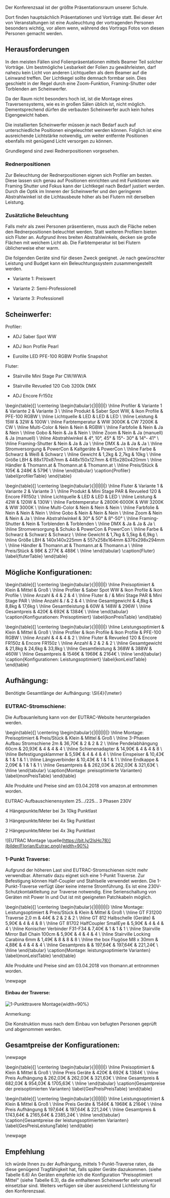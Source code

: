 Der Konferenzsaal ist der größte Präsentationsraum unserer Schule.

Dort finden hauptsächlich Präsentationen und Vorträge statt. Bei dieser
Art von Veranstaltungen ist eine Ausleuchtung der vortragenden Personen
besonders wichtig, vor allem wenn, während des Vortrags Fotos von diesen
Personen gemacht werden.

## Herausforderungen

In den meisten Fällen sind Folienpräsentationen mittels Beamer Teil
solcher Vorträge. Um bestmögliche Lesbarkeit der Folien zu
gewährleisten, darf nahezu kein Licht von anderen Lichtquellen als dem
Beamer auf die Leinwand treffen. Der Lichtkegel sollte demnach formbar
sein. Dies geschieht in der Regel durch eine Zoom-Funktion,
Framing-Shutter oder Torblenden am Scheinwerfer.

Da der Raum nicht besonders hoch ist, ist die Montage eines
Traversensystems, wie es in großen Sälen üblich ist, nicht möglich.
Dementsprechend dürfen die verbauten Scheinwerfer auch kein hohes
Eigengewicht haben.

Die installierten Scheinwerfer müssen je nach Bedarf auch auf
unterschiedliche Positionen eingeleuchtet werden können. Folglich ist
eine ausreichende Lichtstärke notwendig, um weiter entfernte Positionen
ebenfalls mit genügend Licht versorgen zu können.

Grundlegend sind zwei Rednerpositionen vorgesehen.

### Rednerpositionen

Zur Beleuchtung der Rednerpositionen eignen sich Profiler am besten.
Diese lassen sich genau auf Positionen einrichten und mit Funktionen wie
Framing Shutter und Fokus kann der Lichtkegel nach Bedarf justiert
werden. Durch die Optik im Inneren der Scheinwerfer und den geringeren
Abstrahlwinkel ist die Lichtausbeute höher als bei Flutern mit derselben
Leistung.

### Zusätzliche Beleuchtung

Falls mehr als zwei Personen präsentieren, muss auch die Fläche neben
den Rednerpositionen beleuchtet werden. Statt weiteren Profilern bieten
sich Fluter an. Aufgrund ihres breiten Abstrahlwinkels, decken sie große
Flächen mit weichem Licht ab. Die Farbtemperatur ist bei Flutern
üblicherweise eher warm.

Die folgenden Geräte sind für diesen Zweck geeignet. Je nach gewünschter
Leistung und Budget kann ein Beleuchtungssystem zusammengestellt werden.

-   Variante 1: Preiswert

-   Variante 2: Semi-Professionell

-   Variante 3: Professionell


## Scheinwerfer:

Profiler:

-   ADJ Saber Spot WW

-   ADJ Ikon Profile Pearl

-   Eurolite LED PFE-100 RGBW Profile Snapshot


Fluter:

-   Stairville Mini Stage Par CW/WW/A

-   Stairville Revueled 120 Cob 3200k DMX

-   ADJ Encore Fr150z

\begin{table}[]
\centering
\begin{tabular}{|l|l|l|l|}
\hline
Profiler        & Variante 1        & Variante 2         & Variante 3         \\ \hline
Produkt         & Saber Spot WW,    & Ikon Profile       & PFE-100 RGBW       \\ \hline
Lichtquelle     & LED               & LED                & LED                \\ \hline
Leistung        & 15W               & 32W                & 100W               \\ \hline
Farbtemperatur  & WW 3000K          & CW 7200K           & CW                 \\ \hline
Multi-Color     & Nein              & Nein               & RGBW               \\ \hline
Farbfolie       & Nein              & Ja                 & Nein               \\ \hline
Gobo            & Nein              & Ja                 & Nein               \\ \hline
Zoom            & Nein              & Ja (manuell)       & Ja (manuell)       \\ \hline
Abstrahlwinkel  & 4°, 10°, 45°      & 15°- 30°           & 14°- 41°           \\ \hline
Framing-Shutter & Nein              & Ja                 & Ja                 \\ \hline
DMX             & Ja                & Ja                 & Ja                 \\ \hline
Stromversorgung & PowerCon          & Kaltgeräte         & PowerCon           \\ \hline
Farbe           & Schwarz           & Weiß               & Schwarz            \\ \hline
Gewicht         & 1,2kg             & 2,7kg              & 10kg               \\ \hline
Größe LBH       & 88x170x87mm       & 448x150x127mm      & 615x280x420mm      \\ \hline
Händler         & Thomann.at        & Thomann.at         & Thomann.at         \\ \hline
Preis/Stück     & 105€              & 248€               & 579€               \\ \hline
\end{tabular}
\caption{Profiler}
\label{profilerTable}
\end{table}

\begin{table}[]
\centering
\begin{tabular}{|l|l|l|l|}
\hline
Fluter          & Variante 1       & Variante 2      & Variante 3      \\ \hline
Produkt         & Mini Stage PAR   & Revueled 120    & Encore FR150z   \\ \hline
Lichtquelle     & LED              & LED             & LED             \\ \hline
Leistung        & 42W              & 120W            & 130W            \\ \hline
Farbtemperatur  & 2800K-6000K      & WW 3200K        & WW 3000K        \\ \hline
Multi-Color     & Nein             & Nein            & Nein            \\ \hline
Farbfolie       & Nein             & Nein            & Nein            \\ \hline
Gobo            & Nein             & Nein            & Nein            \\ \hline
Zoom            & Nein             & Nein            & Ja              \\ \hline
Abstrahlwinkel  & 30°              & 50°             & 8°-50°          \\ \hline
Framing-Shutter & Nein             & Torblenden      & Torblenden      \\ \hline
DMX             & Ja               & Ja              & Ja              \\ \hline
Stromversorgung & Schuko           & PowerCon        & PowerCon        \\ \hline
Farbe           & Schwarz          & Schwarz         & Schwarz         \\ \hline
Gewicht         & 1,7kg            & 5,5kg           & 6,9kg           \\ \hline
Größe LBH       & 140x140x225mm    & 557x258x164mm   &376x298x294mm    \\ \hline
Händler         & Thomann.at       & Thomann.at      & Thomann.a       \\ \hline
Preis/Stück     & 98€              & 277€            & 488€            \\ \hline
\end{tabular}
\caption{Fluter}
\label{fluterTable}
\end{table}

## Mögliche Konfigurationen:

\begin{table}[]
\centering
\begin{tabular}{|l|l|l|l|}
\hline
Preisoptimiert & Klein           & Mittel          & Groß                 \\ \hline
Profiler       & Saber Spot WW   & Ikon Profile    & Ikon Profile         \\ \hline
Anzahl         & 4               & 2               & 4                    \\ \hline
Fluter         & /               & Mini Stage PAR  & Mini Stage PAR       \\ \hline
Anzahl         & /               & 2               & 4                    \\ \hline
Gesamtgewicht  & 4,8kg           & 8,8kg           & 17,6kg               \\ \hline
Gesamtleistung & 60W             & 148W            & 296W                 \\ \hline
Gesamtpreis    & 420€            & 692€            & 1384€                \\ \hline
\end{tabular}
\caption{Konfigurationen: Preisoptimiert}
\label{konPreisTable}
\end{table}

\begin{table}[]
\centering
\begin{tabular}{|l|l|l|l|}
\hline
Leistungsoptimiert & Klein          & Mittel           & Groß           \\ \hline
Profiler           & Ikon Profile   & Ikon Profile     & PFE-100 RGBW   \\ \hline
Anzahl             & 4              & 4                & 2              \\ \hline
Fluter             & Revueled 120   & Encore FR150z    & Encore FR150z  \\ \hline
Anzahl             & 2              & 2                & 2              \\ \hline
Gesamtgewicht      & 21,8kg         & 24,6kg           & 33,8kg         \\ \hline
Gesamtleistung     & 368W           & 388W             & 460W           \\ \hline
Gesamtpreis        & 1546€          & 1968€            & 2164€          \\ \hline
\end{tabular}
\caption{Konfigurationen: Leistungsoptimiert}
\label{konLeistTable}
\end{table}

## Aufhängung:

Benötigte Gesamtlänge der Aufhängung: \SI{4}{\meter}

### EUTRAC-Stromschiene:

Die Aufbauanleitung kann von der EUTRAC-Website heruntergeladen werden.

\begin{table}[]
\centering
\begin{tabular}{|l|l|l|l|l|}
\hline
Montage: Preisoptimiert         & Preis/Stück & Klein   & Mittel  & Groß    \\ \hline
3-Phasen Aufbau Stromschiene 2m & 36,70€      & 2       & 2       & 2       \\ \hline
Pendelabhängung 60cm            & 20,93€      & 4       & 4       & 4       \\ \hline
Schienenadapter                 & 14,90€      & 4       & 4       & 8       \\ \hline
Befestigungsklammer             & 5,59€       & 4       & 4       & 4       \\ \hline
Einspeiser                      & 10,43€      & 1       & 1       & 1       \\ \hline
Längsverbinder                  & 10,43€      & 1       & 1       & 1       \\ \hline
Endkappe                        & 2,09€       & 1       & 1       & 1       \\ \hline
Gesamtpreis                     &             & 262,03€ & 262,03€ & 321,63€ \\ \hline
\end{tabular}
\caption{Montage: preisoptimierte Varianten}
\label{monPreisTable}
\end{table}

Alle Produkte und Preise sind am 03.04.2018 von amazon.at entnommen
worden.

EUTRAC-Aufbauschienensystem 25.../225... 3 Phasen 230V

4 Hängepunkte/Meter bei 3x 10kg Punktlast

3 Hängepunkte/Meter bei 4x 5kg Punktlast

2 Hängepunkte/Meter bei 4x 3kg Punktlast

![EUTRAC Montage \quelle{https://bit.ly/2IsHc78}](bilder/Florian/Eutrac.png){width=90%}

### 1-Punkt Traverse:

Aufgrund der höheren Last sind EUTRAC-Stromschienen nicht mehr
verwendbar. Alternativ dazu eignet sich eine 1-Punkt Traverse. Zur
Befestigung können Half-Coupler und Stahlseile verwendet werden. Die
1-Punkt-Traverse verfügt über keine interne Stromführung. Es ist eine
230V-Schutzkontaktleitung zur Traverse notwendig. Eine Serienschaltung
von Geräten mit Power In und Out ist mit geeigneten Patchkabeln möglich.

\begin{table}[]
\centering
\begin{tabular}{|l|l|l|l|l|}
\hline
Montage: Leistungsoptimiert        & Preis/Stück & Klein   & Mittel  & Groß    \\ \hline
GT F31200 Traverse 2,0 m           & 44€         & 2       & 2       & 2       \\ \hline
GT 812 Halbschelle (Geräte)        & 5,90€       & 4       & 4       & 8       \\ \hline
GT 81702 HalfCoupler SmallEye      & 5,90€       & 4       & 4       & 4       \\ \hline
Konischer Verbinder F31-F34        & 7,40€       & 1       & 1       & 1       \\ \hline
Stairville Mirror Ball Chain 100cm & 5,90€       & 4       & 4       & 4       \\ \hline
Stairville Locking Carabina 6mm    & 1,49€       & 8       & 8       & 8       \\ \hline
the box Flugöse M8 x 30mm          & 4,88€       & 4       & 4       & 4       \\ \hline
Gesamtpreis                        &             & 197,64€ & 197,64€ & 221,24€ \\ \hline
\end{tabular}
\caption{Montage: leistungsoptimierte Varianten}
\label{monLeistTable}
\end{table}

Alle Produkte und Preise sind am 03.04.2018 von thomann.at entnommen
worden.

\newpage

#### Einbau der Traverse:

![1-Punkttravere Montage](bilder/Florian/TrussMontage){width=90%}

Anmerkung:

Die Konstruktion muss nach dem Einbau von befugten Personen geprüft und
abgenommen werden.

## Gesamtpreise der Konfigurationen:

\newpage

\begin{table}[]
\centering
\begin{tabular}{|l|l|l|l|}
\hline
Preisoptimiert   & Klein   & Mittel  & Groß     \\ \hline
Preis Geräte     & 420€    & 692€    & 1384€    \\ \hline
Preis Aufhängung & 262,03€ & 262,03€ & 321,63€  \\ \hline
Gesamtpreis      & 682,03€ & 954,03€ & 1705,63€ \\ \hline
\end{tabular}
\caption{Gesamtpreise der preisoptimierten Varianten}
\label{GesPreisPreisTable}
\end{table}

\begin{table}[]
\centering
\begin{tabular}{|l|l|l|l|}
\hline
Leistungsoptimiert & Klein    & Mittel   & Groß     \\ \hline
Preis Geräte       & 1546€    & 1968€    & 2164€    \\ \hline
Preis Aufhängung   & 197,64€  & 197,64€  & 221,24€  \\ \hline
Gesamtpreis        & 1743,64€ & 2165,64€ & 2385,24€ \\ \hline
\end{tabular}
\caption{Gesamtpreise der leistungsoptimierten Varianten}
\label{GesPreisLeistungTable}
\end{table}

\newpage

## Empfehlung

Ich würde Ihnen zu der Aufhängung, mittels 1-Punkt-Traverse raten, da diese genügend Tragfähigkeit hat, falls später Geräte dazukommen. (siehe Tabelle 6.6)
An Geräten empfehle ich die Konfiguration "Preisoptimiert Mittel" (siehe Tabelle 6.3), da die enthaltenen Scheinwerfer sehr universell einsetzbar sind. Weiters verfügen sie über ausreichend Lichtleistung für den Konferenzsaal.
